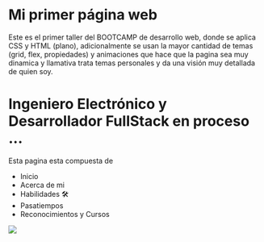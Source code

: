 # Mi primer página web

Este es el primer taller del BOOTCAMP de desarrollo web, donde se aplica CSS y HTML (plano), adicionalmente se usan la mayor cantidad de temas (grid, flex, propiedades) y animaciones que hace que la pagina sea muy dinamica y llamativa trata temas personales y da una visión muy detallada de quien soy.

# Ingeniero Electrónico y Desarrollador FullStack en proceso ...

Esta pagina esta compuesta de

- Inicio
- Acerca de mi
- Habilidades 🛠️
- Pasatiempos
- Reconocimientos y Cursos

![](https://github.com/Hectorvegaloza/YoenGit/blob/main/html/see1.gif)
